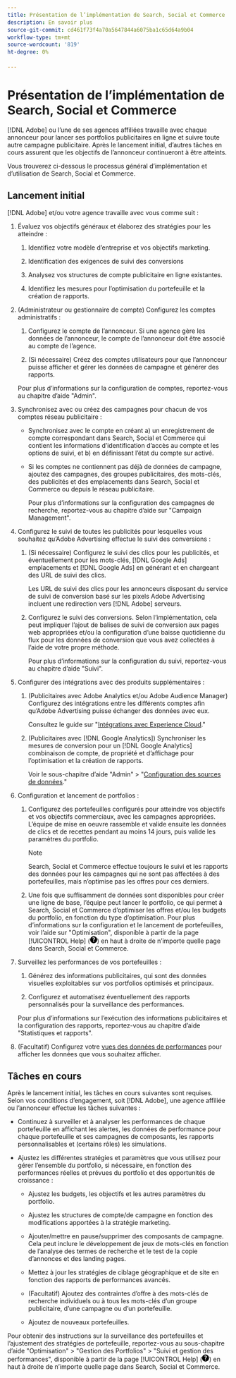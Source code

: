 ```yaml
---
title: Présentation de l’implémentation de Search, Social et Commerce
description: En savoir plus
source-git-commit: cd461f73f4a70a5647844a6075ba1c65d64a9b04
workflow-type: tm+mt
source-wordcount: '819'
ht-degree: 0%

---
```


# Présentation de l’implémentation de Search, Social et Commerce

[!DNL Adobe] ou l’une de ses agences affiliées travaille avec chaque annonceur pour lancer ses portfolios publicitaires en ligne et suivre toute autre campagne publicitaire. Après le lancement initial, d’autres tâches en cours assurent que les objectifs de l’annonceur continueront à être atteints.

Vous trouverez ci-dessous le processus général d’implémentation et d’utilisation de Search, Social et Commerce.

## Lancement initial

[!DNL Adobe] et/ou votre agence travaille avec vous comme suit :

1. Évaluez vos objectifs généraux et élaborez des stratégies pour les atteindre :

   1. Identifiez votre modèle d’entreprise et vos objectifs marketing.

   1. Identification des exigences de suivi des conversions

   1. Analysez vos structures de compte publicitaire en ligne existantes.

   1. Identifiez les mesures pour l’optimisation du portefeuille et la création de rapports.

1. (Administrateur ou gestionnaire de compte) Configurez les comptes administratifs :

   1. Configurez le compte de l’annonceur. Si une agence gère les données de l’annonceur, le compte de l’annonceur doit être associé au compte de l’agence.

   1. (Si nécessaire) Créez des comptes utilisateurs pour que l’annonceur puisse afficher et gérer les données de campagne et générer des rapports.

   Pour plus d’informations sur la configuration de comptes, reportez-vous au chapitre d’aide &quot;Admin&quot;.

1. Synchronisez avec ou créez des campagnes pour chacun de vos comptes réseau publicitaire :

   * Synchronisez avec le compte en créant a) un enregistrement de compte correspondant dans Search, Social et Commerce qui contient les informations d’identification d’accès au compte et les options de suivi, et b) en définissant l’état du compte sur activé.

   * Si les comptes ne contiennent pas déjà de données de campagne, ajoutez des campagnes, des groupes publicitaires, des mots-clés, des publicités et des emplacements dans Search, Social et Commerce ou depuis le réseau publicitaire.

      Pour plus d’informations sur la configuration des campagnes de recherche, reportez-vous au chapitre d’aide sur &quot;Campaign Management&quot;.

1. Configurez le suivi de toutes les publicités pour lesquelles vous souhaitez qu’Adobe Advertising effectue le suivi des conversions :

   1. (Si nécessaire) Configurez le suivi des clics pour les publicités, et éventuellement pour les mots-clés, [!DNL Google Ads] emplacements et [!DNL Google Ads] en générant et en chargeant des URL de suivi des clics.

      Les URL de suivi des clics pour les annonceurs disposant du service de suivi de conversion basé sur les pixels Adobe Advertising incluent une redirection vers [!DNL Adobe] serveurs.

   1. Configurez le suivi des conversions. Selon l’implémentation, cela peut impliquer l’ajout de balises de suivi de conversion aux pages web appropriées et/ou la configuration d’une baisse quotidienne du flux pour les données de conversion que vous avez collectées à l’aide de votre propre méthode.

      Pour plus d’informations sur la configuration du suivi, reportez-vous au chapitre d’aide &quot;Suivi&quot;.

1. Configurer des intégrations avec des produits supplémentaires :

   1. (Publicitaires avec Adobe Analytics et/ou Adobe Audience Manager) Configurez des intégrations entre les différents comptes afin qu’Adobe Advertising puisse échanger des données avec eux.

      Consultez le guide sur &quot;[Intégrations avec Experience Cloud](/help/integrations/home.md).&quot;

   1. (Publicitaires avec [!DNL Google Analytics]) Synchroniser les mesures de conversion pour un [!DNL Google Analytics] combinaison de compte, de propriété et d’affichage pour l’optimisation et la création de rapports.

      Voir le sous-chapitre d’aide &quot;Admin&quot; > &quot;[Configuration des sources de données](/help/search-social-commerce/admin/data-sources/data-source-about.md).&quot;

1. Configuration et lancement de portfolios :

   1. Configurez des portefeuilles configurés pour atteindre vos objectifs et vos objectifs commerciaux, avec les campagnes appropriées. L’équipe de mise en oeuvre rassemble et valide ensuite les données de clics et de recettes pendant au moins 14 jours, puis valide les paramètres du portfolio.

      >[!NOTE]
      >
      >Search, Social et Commerce effectue toujours le suivi et les rapports des données pour les campagnes qui ne sont pas affectées à des portefeuilles, mais n’optimise pas les offres pour ces derniers.

   1. Une fois que suffisamment de données sont disponibles pour créer une ligne de base, l’équipe peut lancer le portfolio, ce qui permet à Search, Social et Commerce d’optimiser les offres et/ou les budgets du portfolio, en fonction du type d’optimisation.
   Pour plus d’informations sur la configuration et le lancement de portefeuilles, voir l’aide sur &quot;Optimisation&quot;, disponible à partir de la page [!UICONTROL Help] (![Menu Aide](/help/search-social-commerce/assets/help-main-menu.png "Menu Aide")) en haut à droite de n’importe quelle page dans Search, Social et Commerce.

1. Surveillez les performances de vos portefeuilles :

   1. Générez des informations publicitaires, qui sont des données visuelles exploitables sur vos portfolios optimisés et principaux.

   1. Configurez et automatisez éventuellement des rapports personnalisés pour la surveillance des performances.

   Pour plus d’informations sur l’exécution des informations publicitaires et la configuration des rapports, reportez-vous au chapitre d’aide &quot;Statistiques et rapports&quot;.

1. (Facultatif) Configurez votre [vues des données de performances](/help/search-social-commerce/common-tasks/data-views/data-views-about.md) pour afficher les données que vous souhaitez afficher.

## Tâches en cours

Après le lancement initial, les tâches en cours suivantes sont requises. Selon vos conditions d’engagement, soit [!DNL Adobe], une agence affiliée ou l’annonceur effectue les tâches suivantes :

* Continuez à surveiller et à analyser les performances de chaque portefeuille en affichant les alertes, les données de performance pour chaque portefeuille et ses campagnes de composants, les rapports personnalisables et (certains rôles) les simulations.

* Ajustez les différentes stratégies et paramètres que vous utilisez pour gérer l’ensemble du portfolio, si nécessaire, en fonction des performances réelles et prévues du portfolio et des opportunités de croissance :

   * Ajustez les budgets, les objectifs et les autres paramètres du portfolio.

   * Ajustez les structures de compte/de campagne en fonction des modifications apportées à la stratégie marketing.

   * Ajouter/mettre en pause/supprimer des composants de campagne. Cela peut inclure le développement de jeux de mots-clés en fonction de l’analyse des termes de recherche et le test de la copie d’annonces et des landing pages.

   * Mettez à jour les stratégies de ciblage géographique et de site en fonction des rapports de performances avancés.

   * (Facultatif) Ajoutez des contraintes d’offre à des mots-clés de recherche individuels ou à tous les mots-clés d’un groupe publicitaire, d’une campagne ou d’un portefeuille.

   * Ajoutez de nouveaux portefeuilles.

Pour obtenir des instructions sur la surveillance des portefeuilles et l’ajustement des stratégies de portefeuille, reportez-vous au sous-chapitre d’aide &quot;Optimisation&quot; > &quot;Gestion des Portfolios&quot; > &quot;Suivi et gestion des performances&quot;, disponible à partir de la page [!UICONTROL Help] (![Menu Aide](/help/search-social-commerce/assets/help-main-menu.png "Menu Aide")) en haut à droite de n’importe quelle page dans Search, Social et Commerce.
